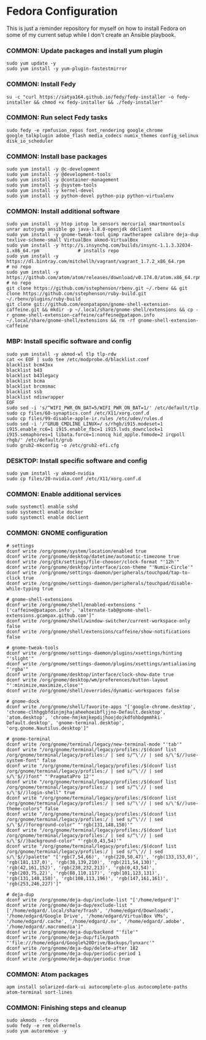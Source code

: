 Fedora Configuration
====================

This is just a reminder repository for myself on how to install Fedora on some of my current setup while I don't create an Ansible playbook.

### COMMON: Update packages and install yum plugin
    sudo yum update -y
    sudo yum install -y yum-plugin-fastestmirror

### COMMON: Install Fedy
    su -c "curl https://satya164.github.io/fedy/fedy-installer -o fedy-installer && chmod +x fedy-installer && ./fedy-installer"

### COMMON: Run select Fedy tasks
    sudo fedy -e rpmfusion_repos font_rendering google_chrome google_talkplugin adobe_flash media_codecs numix_themes config_selinux disk_io_scheduler

### COMMON: Install base packages
    sudo yum install -y @c-development
    sudo yum install -y @development-tools
    sudo yum install -y @container-management
    sudo yum install -y @system-tools
    sudo yum install -y kernel-devel
    sudo yum install -y python-devel python-pip python-virtualenv

### COMMON: Install additional software
    sudo yum install -y htop iotop lm_sensors mercurial smartmontools unrar autojump ansible go java-1.8.0-openjdk ddclient
    sudo yum install -y gnome-tweak-tool gimp rawtherapee calibre deja-dup texlive-scheme-small VirtualBox akmod-VirtualBox
    sudo yum install -y http://s.insynchq.com/builds/insync-1.1.3.32034-1.x86_64.rpm              # installs repo
    sudo yum install -y https://dl.bintray.com/mitchellh/vagrant/vagrant_1.7.2_x86_64.rpm         # no repo
    sudo yum install -y https://github.com/atom/atom/releases/download/v0.174.0/atom.x86_64.rpm   # no repo
    git clone https://github.com/sstephenson/rbenv.git ~/.rbenv && git clone https://github.com/sstephenson/ruby-build.git ~/.rbenv/plugins/ruby-build
    git clone git://github.com/eonpatapon/gnome-shell-extension-caffeine.git && mkdir -p ~/.local/share/gnome-shell/extensions && cp -r gnome-shell-extension-caffeine/caffeine@patapon.info ~/.local/share/gnome-shell/extensions && rm -rf gnome-shell-extension-caffeine

### MBP: Install specific software and config
    sudo yum install -y akmod-wl tlp tlp-rdw
    cat << EOF | sudo tee /etc/modprobe.d/blacklist.conf
    blacklist bcm43xx
    blacklist b43
    blacklist b43legacy
    blacklist bcma
    blacklist brcmsmac
    blacklist ssb
    blacklist ndiswrapper
    EOF
    sudo sed -i 's/^WIFI_PWR_ON_BAT=5/WIFI_PWR_ON_BAT=1/' /etc/default/tlp
    sudo cp files/60-synaptics.conf /etc/X11/xorg.conf.d
    sudo cp files/99-disable-apple-ir.rules /etc/udev/rules.d
    sudo sed -i '/^GRUB_CMDLINE_LINUX=/ s/rhgb/i915.modeset=1 i915.enable_rc6=1 i915.enable_fbc=1 i915.lvds_downclock=1 i915.semaphores=1 libata.force=1:noncq hid_apple.fnmode=2 irqpoll rhgb/' /etc/default/grub
    sudo grub2-mkconfig -o /etc/grub2-efi.cfg

### DESKTOP: Install specific software and config
    sudo yum install -y akmod-nvidia
    sudo cp files/20-nvidia.conf /etc/X11/xorg.conf.d

### COMMON: Enable additional services
    sudo systemctl enable sshd
    sudo systemctl enable docker
    sudo systemctl enable ddclient

### COMMON: GNOME configuration
    # settings
    dconf write /org/gnome/system/location/enabled true
    dconf write /org/gnome/desktop/datetime/automatic-timezone true
    dconf write /org/gtk/settings/file-chooser/clock-format "'12h'"
    dconf write /org/gnome/desktop/interface/icon-theme "'Numix-Circle'"
    dconf write /org/gnome/settings-daemon/peripherals/touchpad/tap-to-click true
    dconf write /org/gnome/settings-daemon/peripherals/touchpad/disable-while-typing true

    # gnome-shell-extensions
    dconf write /org/gnome/shell/enabled-extensions "['caffeine@patapon.info', 'alternate-tab@gnome-shell-extensions.gcampax.github.com']"
    dconf write /org/gnome/shell/window-switcher/current-workspace-only false
    dconf write /org/gnome/shell/extensions/caffeine/show-notifications false

    # gnome-tweak-tools
    dconf write /org/gnome/settings-daemon/plugins/xsettings/hinting "'slight'"
    dconf write /org/gnome/settings-daemon/plugins/xsettings/antialiasing "'rgba'"
    dconf write /org/gnome/desktop/interface/clock-show-date true
    dconf write /org/gnome/desktop/wm/preferences/button-layout "':minimize,maximize,close'"
    dconf write /org/gnome/shell/overrides/dynamic-workspaces false

    # gnome-dock
    dconf write /org/gnome/shell/favorite-apps "['google-chrome.desktop', 'chrome-clhhggbfdinjmjhajaheehoeibfljjno-Default.desktop', 'atom.desktop', 'chrome-hmjkmjkepdijhoojdojkdfohbdgmmhki-Default.desktop', 'gnome-terminal.desktop', 'org.gnome.Nautilus.desktop']"

    # gnome-terminal
    dconf write /org/gnome/terminal/legacy/new-terminal-mode "'tab'"
    dconf write "/org/gnome/terminal/legacy/profiles:/$(dconf list /org/gnome/terminal/legacy/profiles:/ | sed s/^\'// | sed s/\'$//)use-system-font" false
    dconf write "/org/gnome/terminal/legacy/profiles:/$(dconf list /org/gnome/terminal/legacy/profiles:/ | sed s/^\'// | sed s/\'$//)font" "'PragmataPro 12'"
    dconf write "/org/gnome/terminal/legacy/profiles:/$(dconf list /org/gnome/terminal/legacy/profiles:/ | sed s/^\'// | sed s/\'$//)login-shell" true
    dconf write "/org/gnome/terminal/legacy/profiles:/$(dconf list /org/gnome/terminal/legacy/profiles:/ | sed s/^\'// | sed s/\'$//)use-theme-colors" false
    dconf write "/org/gnome/terminal/legacy/profiles:/$(dconf list /org/gnome/terminal/legacy/profiles:/ | sed s/^\'// | sed s/\'$//)foreground-color" "'rgb(131,148,150)'"
    dconf write "/org/gnome/terminal/legacy/profiles:/$(dconf list /org/gnome/terminal/legacy/profiles:/ | sed s/^\'// | sed s/\'$//)background-color" "'rgb(0,43,54)'"
    dconf write "/org/gnome/terminal/legacy/profiles:/$(dconf list /org/gnome/terminal/legacy/profiles:/ | sed s/^\'// | sed s/\'$//)palette" "['rgb(7,54,66)', 'rgb(220,50,47)', 'rgb(133,153,0)', 'rgb(181,137,0)', 'rgb(38,139,210)', 'rgb(211,54,130)', 'rgb(42,161,152)', 'rgb(238,232,213)', 'rgb(0,43,54)', 'rgb(203,75,22)', 'rgb(88,110,117)', 'rgb(101,123,131)', 'rgb(131,148,150)', 'rgb(108,113,196)', 'rgb(147,161,161)', 'rgb(253,246,227)']"

    # deja-dup
    dconf write /org/gnome/deja-dup/include-list "['/home/edgard']"
    dconf write /org/gnome/deja-dup/exclude-list "['/home/edgard/.local/share/Trash', '/home/edgard/Downloads', '/home/edgard/Google Drive', '/home/edgard/VirtualBox VMs', '/home/edgard/.cache', '/home/edgard/.nv', '/home/edgard/.adobe', '/home/edgard/.macromedia']"
    dconf write /org/gnome/deja-dup/backend "'file'"
    dconf write /org/gnome/deja-dup/file/path "'file:///home/edgard/Google%20Drive/Backups/lynxarc'"
    dconf write /org/gnome/deja-dup/delete-after 182
    dconf write /org/gnome/deja-dup/periodic-period 1
    dconf write /org/gnome/deja-dup/periodic true

### COMMON: Atom packages
    apm install solarized-dark-ui autocomplete-plus autocomplete-paths atom-terminal sort-lines

### COMMON: Finishing steps and cleanup
    sudo akmods --force
    sudo fedy -e rem_oldkernels
    sudo yum autoremove -y
